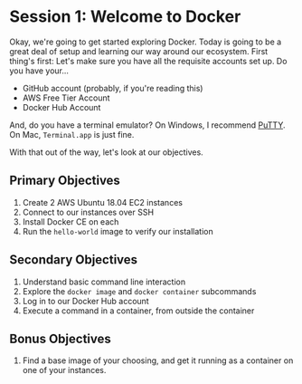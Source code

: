 # Session 1: Welcome to Docker

Okay, we're going to get started exploring Docker. Today is going to be a great deal of setup and learning our way around our ecosystem. First thing's first: Let's make sure you have all the requisite accounts set up. Do you have your...

* GitHub account (probably, if you're reading this)
* AWS Free Tier Account
* Docker Hub Account

And, do you have a terminal emulator? On Windows, I recommend [PuTTY](https://www.chiark.greenend.org.uk/~sgtatham/putty/). On Mac, `Terminal.app` is just fine.

With that out of the way, let's look at our objectives.

## Primary Objectives

1. Create 2 AWS Ubuntu 18.04 EC2 instances
2. Connect to our instances over SSH
3. Install Docker CE on each
4. Run the `hello-world` image to verify our installation

## Secondary Objectives

1. Understand basic command line interaction
2. Explore the `docker image` and `docker container` subcommands
3. Log in to our Docker Hub account
4. Execute a command in a container, from outside the container

## Bonus Objectives

1. Find a base image of your choosing, and get it running as a container on one of your instances.
